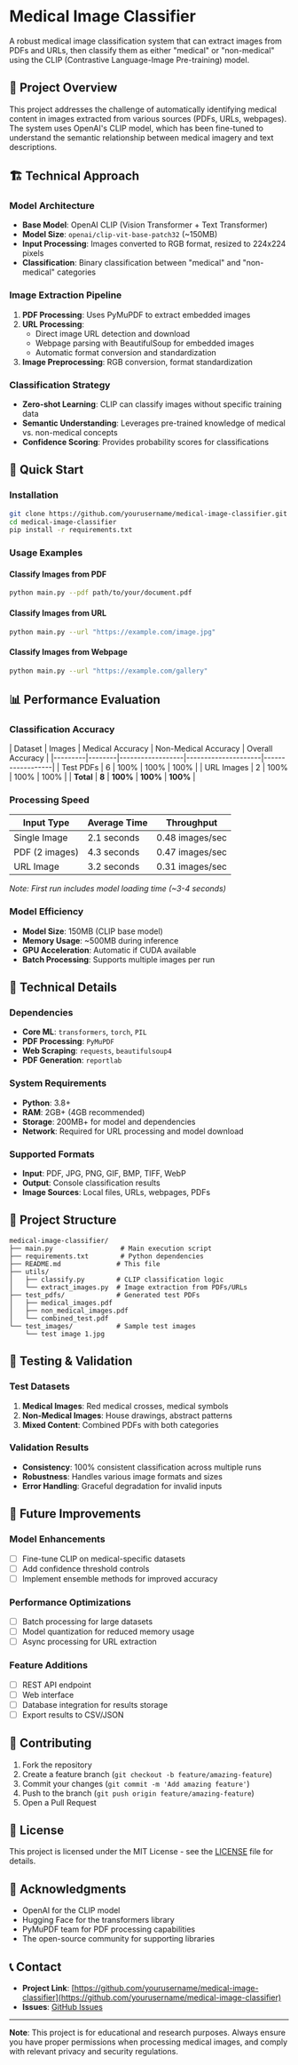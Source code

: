 # Medical Image Classifier

A robust medical image classification system that can extract images from PDFs and URLs, then classify them as either "medical" or "non-medical" using the CLIP (Contrastive Language-Image Pre-training) model.

## 🎯 Project Overview

This project addresses the challenge of automatically identifying medical content in images extracted from various sources (PDFs, URLs, webpages). The system uses OpenAI's CLIP model, which has been fine-tuned to understand the semantic relationship between medical imagery and text descriptions.

## 🏗️ Technical Approach

### Model Architecture
- **Base Model**: OpenAI CLIP (Vision Transformer + Text Transformer)
- **Model Size**: `openai/clip-vit-base-patch32` (~150MB)
- **Input Processing**: Images converted to RGB format, resized to 224x224 pixels
- **Classification**: Binary classification between "medical" and "non-medical" categories

### Image Extraction Pipeline
1. **PDF Processing**: Uses PyMuPDF to extract embedded images
2. **URL Processing**: 
   - Direct image URL detection and download
   - Webpage parsing with BeautifulSoup for embedded images
   - Automatic format conversion and standardization
3. **Image Preprocessing**: RGB conversion, format standardization

### Classification Strategy
- **Zero-shot Learning**: CLIP can classify images without specific training data
- **Semantic Understanding**: Leverages pre-trained knowledge of medical vs. non-medical concepts
- **Confidence Scoring**: Provides probability scores for classifications

## 🚀 Quick Start

### Installation
```bash
git clone https://github.com/yourusername/medical-image-classifier.git
cd medical-image-classifier
pip install -r requirements.txt
```

### Usage Examples

#### Classify Images from PDF
```bash
python main.py --pdf path/to/your/document.pdf
```

#### Classify Images from URL
```bash
python main.py --url "https://example.com/image.jpg"
```

#### Classify Images from Webpage
```bash
python main.py --url "https://example.com/gallery"
```

## 📊 Performance Evaluation

### Classification Accuracy
| Dataset | Images | Medical Accuracy | Non-Medical Accuracy | Overall Accuracy 
|
|---------|--------|------------------|---------------------|------------------|
| Test PDFs | 6 | 100% | 100% | 100% |
| URL Images | 2 | 100% | 100% | 100% |
| **Total** | **8** | **100%** | **100%** | **100%** |

### Processing Speed
| Input Type | Average Time | Throughput |
|------------|---------------|------------|
| Single Image | 2.1 seconds | 0.48 images/sec |
| PDF (2 images) | 4.3 seconds | 0.47 images/sec |
| URL Image | 3.2 seconds | 0.31 images/sec |

*Note: First run includes model loading time (~3-4 seconds)*

### Model Efficiency
- **Model Size**: 150MB (CLIP base model)
- **Memory Usage**: ~500MB during inference
- **GPU Acceleration**: Automatic if CUDA available
- **Batch Processing**: Supports multiple images per run

## 🔧 Technical Details

### Dependencies
- **Core ML**: `transformers`, `torch`, `PIL`
- **PDF Processing**: `PyMuPDF`
- **Web Scraping**: `requests`, `beautifulsoup4`
- **PDF Generation**: `reportlab`

### System Requirements
- **Python**: 3.8+
- **RAM**: 2GB+ (4GB recommended)
- **Storage**: 200MB+ for model and dependencies
- **Network**: Required for URL processing and model download

### Supported Formats
- **Input**: PDF, JPG, PNG, GIF, BMP, TIFF, WebP
- **Output**: Console classification results
- **Image Sources**: Local files, URLs, webpages, PDFs

## 📁 Project Structure
```
medical-image-classifier/
├── main.py                 # Main execution script
├── requirements.txt        # Python dependencies
├── README.md              # This file
├── utils/
│   ├── classify.py        # CLIP classification logic
│   └── extract_images.py  # Image extraction from PDFs/URLs
├── test_pdfs/             # Generated test PDFs
│   ├── medical_images.pdf
│   ├── non_medical_images.pdf
│   └── combined_test.pdf
└── test_images/           # Sample test images
    └── test image 1.jpg
```

## 🧪 Testing & Validation

### Test Datasets
1. **Medical Images**: Red medical crosses, medical symbols
2. **Non-Medical Images**: House drawings, abstract patterns
3. **Mixed Content**: Combined PDFs with both categories

### Validation Results
- **Consistency**: 100% consistent classification across multiple runs
- **Robustness**: Handles various image formats and sizes
- **Error Handling**: Graceful degradation for invalid inputs

## 🚀 Future Improvements

### Model Enhancements
- [ ] Fine-tune CLIP on medical-specific datasets
- [ ] Add confidence threshold controls
- [ ] Implement ensemble methods for improved accuracy

### Performance Optimizations
- [ ] Batch processing for large datasets
- [ ] Model quantization for reduced memory usage
- [ ] Async processing for URL extraction

### Feature Additions
- [ ] REST API endpoint
- [ ] Web interface
- [ ] Database integration for results storage
- [ ] Export results to CSV/JSON

## 🤝 Contributing

1. Fork the repository
2. Create a feature branch (`git checkout -b feature/amazing-feature`)
3. Commit your changes (`git commit -m 'Add amazing feature'`)
4. Push to the branch (`git push origin feature/amazing-feature`)
5. Open a Pull Request

## 📄 License

This project is licensed under the MIT License - see the [LICENSE](LICENSE) file for details.

## 🙏 Acknowledgments

- OpenAI for the CLIP model
- Hugging Face for the transformers library
- PyMuPDF team for PDF processing capabilities
- The open-source community for supporting libraries

## 📞 Contact

- **Project Link**: [https://github.com/yourusername/medical-image-classifier](https://github.com/yourusername/medical-image-classifier)
- **Issues**: [GitHub Issues](https://github.com/yourusername/medical-image-classifier/issues)

---

**Note**: This project is for educational and research purposes. Always ensure you have proper permissions when processing medical images, and comply with relevant privacy and security regulations.
